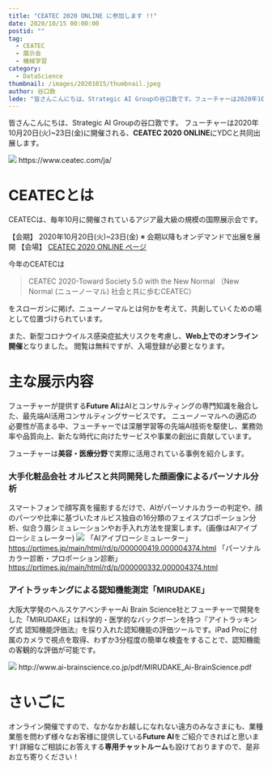 ```yaml
---
title: "CEATEC 2020 ONLINE に参加します !!"
date: 2020/10/15 00:00:00
postid: ""
tag:
  - CEATEC
  - 展示会
  - 機械学習
category:
  - DataScience
thumbnail: /images/20201015/thumbnail.jpeg
author: 谷口敦
lede: "皆さんこんにちは、Strategic AI Groupの谷口敦です。フューチャーは2020年10月20日に開催される、CEATEC 2020 ONLINEにYDCと共同出展します"
---
```


皆さんこんにちは、Strategic AI Groupの谷口敦です。
フューチャーは2020年10月20日(火)~23日(金)に開催される、**CEATEC 2020 ONLINE**にYDCと共同出展します。

<img src="/images/20201015/c5c8aa92-d8a5-b46b-9776-ca5348d1bc9a.jpeg" loading="lazy">
https://www.ceatec.com/ja/

# CEATECとは

CEATECは、毎年10月に開催されているアジア最大級の規模の国際展示会です。

【会期】    2020年10月20日(火)~23日(金)  ※ 会期以降もオンデマンドで出展を展開
【会場】    [CEATEC 2020 ONLINE ページ](https://www.ceatec.com/ja/)

今年のCEATECは
> CEATEC 2020-Toward Society 5.0 with the New Normal （New Normal (ニューノーマル) 社会と共に歩むCEATEC）

をスローガンに掲げ、ニューノーマルとは何かを考えて、共創していくための場として位置づけられています。

また、新型コロナウイルス感染症拡大リスクを考慮し、**Web上でのオンライン開催**となりました。
閲覧は無料ですが、入場登録が必要となります。

# 主な展示内容

フューチャーが提供する**Future AI**はAIとコンサルティングの専門知識を融合した、最先端AI活用コンサルティングサービスです。
ニューノーマルへの適応の必要性が高まる中、フューチャーでは深層学習等の先端AI技術を駆使し、業務効率や品質向上、新たな時代に向けたサービスや事業の創出に貢献しています。

フューチャーは**美容・医療分野**で実際に活用されている事例を紹介します。

### 大手化粧品会社 オルビスと共同開発した顔画像によるパーソナル分析

スマートフォンで顔写真を撮影するだけで、AIがパーソナルカラーの判定や、顔のパーツや比率に基づいたオルビス独自の16分類のフェイスプロポーション分析、似合う眉シミュレーションやお手入れ方法を提案します。(画像はAIアイブローシミュレーター)
<img src="/images/20201015/image.png" loading="lazy">
「AIアイブローシミュレーター」
https://prtimes.jp/main/html/rd/p/000000419.000004374.html
「パーソナルカラー診断・プロポーション診断」
https://prtimes.jp/main/html/rd/p/000000332.000004374.html

### アイトラッキングによる認知機能測定「MIRUDAKE」

大阪大学発のヘルスケアベンチャーAi Brain Science社とフューチャーで開発をした「MIRUDAKE」は科学的・医学的なバックボーンを持つ『アイトラッキング式 認知機能評価法』を採り入れた認知機能の評価ツールです。iPad Proに付属のカメラで視点を取得、わずか3分程度の簡単な検査をすることで、認知機能の客観的な評価が可能です。

<img src="/images/20201015/image_2.png" loading="lazy">
http://www.ai-brainscience.co.jp/pdf/MIRUDAKE_Ai-BrainScience.pdf

# さいごに

オンライン開催ですので、なかなかお越しになれない遠方のみなさまにも、業種業態を問わず様々なお客様に提供している**Future AI**をご紹介できればと思います!
詳細なご相談にお答えする**専用チャットルーム**も設けておりますので、是非お立ち寄りください！

